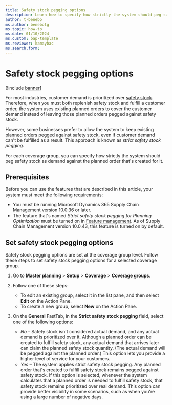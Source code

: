 ```yaml
---
title: Safety stock pegging options
description: Learn how to specify how strictly the system should peg safety stock as demand against the planned order that's created for it.
author: t-benebo
ms.author: benebotg
ms.topic: how-to
ms.date: 01/10/2024
ms.custom: bap-template
ms.reviewer: kamaybac
ms.search.form:
---
```


# Safety stock pegging options

[!include [banner](../includes/banner.md)]

For most industries, customer demand is prioritized over [safety stock](safety-stock-replenishment.md). Therefore, when you must both replenish safety stock and fulfill a customer order, the system uses existing planned orders to cover the customer demand instead of leaving those planned orders pegged against safety stock.

However, some businesses prefer to allow the system to keep existing planned orders pegged against safety stock, even if customer demand can't be fulfilled as a result. This approach is known as *strict safety stock pegging*.

For each coverage group, you can specify how strictly the system should peg safety stock as demand against the planned order that's created for it.

## Prerequisites

Before you can use the features that are described in this article, your system must meet the following requirements:

- You must be running Microsoft Dynamics 365 Supply Chain Management version 10.0.36 or later.
- The feature that's named *Strict safety stock pegging for Planning Optimization* must be turned on in [Feature management](../../fin-ops-core/fin-ops/get-started/feature-management/feature-management-overview.md). As of Supply Chain Management version 10.0.43, this feature is turned on by default.

## Set safety stock pegging options

Safety stock pegging options are set at the coverage group level. Follow these steps to set safety stock pegging options for a selected coverage group.

1. Go to **Master planning** \> **Setup** \> **Coverage** \> **Coverage groups**.
1. Follow one of these steps:

    - To edit an existing group, select it in the list pane, and then select **Edit** on the Action Pane.
    - To create a new group, select **New** on the Action Pane.

1. On the **General** FastTab, in the **Strict safety stock pegging** field, select one of the following options:

    - *No* – Safety stock isn't considered actual demand, and any actual demand is prioritized over it. Although a planned order can be created to fulfill safety stock, any actual demand that arrives later can claim the planned safety stock quantity. (The actual demand will be pegged against the planned order.) This option lets you provide a higher level of service for your customers.
    - *Yes* – The system applies strict safety stock pegging. Any planned order that's created to fulfill safety stock remains pegged against safety stock. If this option is selected, whenever the system calculates that a planned order is needed to fulfill safety stock, that safety stock remains prioritized over real demand. This option can provide better visibility in some scenarios, such as when you're using a large number of negative days.
